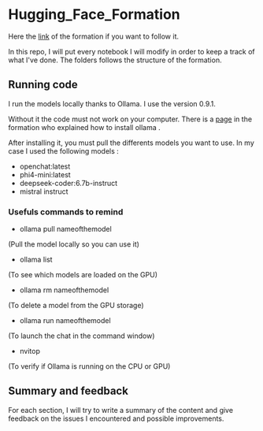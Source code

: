 # Hugging_Face_Formation

Here the [link](https://huggingface.co/learn/agents-course/unit0/introduction) of the formation if you want to follow it.


In this repo, I will put every notebook I will modify in order to keep a track of what I've done.
The folders follows the structure of the formation.


## Running code
I run the models locally thanks to Ollama. I use the version 0.9.1.

Without it the code must not work on your computer. There is a [page](https://huggingface.co/learn/agents-course/unit0/onboarding) in the formation who explained how to install ollama .

After installing it, you must pull the differents models you want to use. In my case I used the following models :

- openchat:latest
- phi4-mini:latest
- deepseek-coder:6.7b-instruct
- mistral instruct

### Usefuls commands to remind 

- ollama pull nameofthemodel

 (Pull the model locally so you can use it)

- ollama list 

(To see which models are loaded on the GPU)

- ollama rm nameofthemodel 

(To delete a model from the GPU storage)

- ollama run nameofthemodel 

(To launch the chat in the command window)

- nvitop 

(To verify if Ollama is running on the CPU or GPU)





## Summary and feedback

For each section, I will try to write a summary of the content and give feedback on the issues I encountered and possible improvements.
